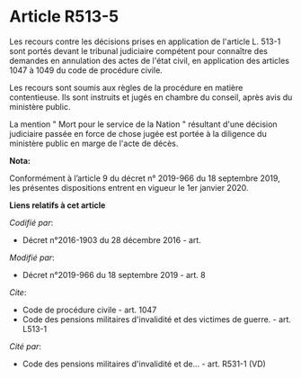 # Article R513-5

Les recours contre les décisions prises en application de l'article L. 513-1 sont portés devant le   tribunal judiciaire
compétent pour connaître des demandes en annulation des actes de l'état civil, en application des articles 1047 à 1049 du
code de procédure civile. 

Les recours sont soumis aux règles de la procédure en matière contentieuse. Ils sont instruits et jugés en chambre du
conseil, après avis du ministère public. 

La mention " Mort pour le service de la Nation " résultant d'une décision judiciaire passée en force de chose jugée est
portée à la diligence du ministère public en marge de l'acte de décès.

**Nota:**

Conformément à l’article 9 du décret n° 2019-966 du 18 septembre 2019, les présentes dispositions entrent en vigueur le 1er
janvier 2020.

**Liens relatifs à cet article**

_Codifié par_:

  - Décret n°2016-1903 du 28 décembre 2016 - art.

_Modifié par_:

  - Décret n°2019-966 du 18 septembre 2019 - art. 8

_Cite_:

  - Code de procédure civile - art. 1047
  - Code des pensions militaires d'invalidité et des victimes de guerre. - art. L513-1

_Cité par_:

  - Code des pensions militaires d'invalidité et de... - art. R531-1 (VD)
